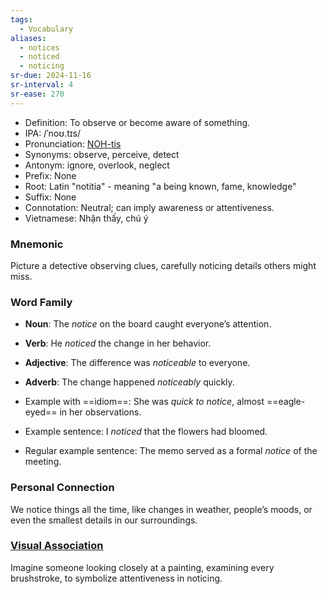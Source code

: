 ```yaml
---
tags:
  - Vocabulary
aliases:
  - notices
  - noticed
  - noticing
sr-due: 2024-11-16
sr-interval: 4
sr-ease: 270
---
```


- Definition: To observe or become aware of something.
- IPA: /ˈnoʊ.tɪs/
- Pronunciation: [NOH-tis](https://www.google.com/search?q=how+to+pronounce+notice)
- Synonyms: observe, perceive, detect
- Antonym: ignore, overlook, neglect
- Prefix: None
- Root: Latin "notitia" - meaning "a being known, fame, knowledge"
- Suffix: None
- Connotation: Neutral; can imply awareness or attentiveness.
- Vietnamese: Nhận thấy, chú ý

### Mnemonic

Picture a detective observing clues, carefully noticing details others might miss.

### Word Family

- **Noun**: The *notice* on the board caught everyone’s attention.
- **Verb**: He *noticed* the change in her behavior.
- **Adjective**: The difference was *noticeable* to everyone.
- **Adverb**: The change happened *noticeably* quickly.

- Example with ==idiom==: She was *quick to notice*, almost ==eagle-eyed== in her observations.
- Example sentence: I *noticed* that the flowers had bloomed.
- Regular example sentence: The memo served as a formal *notice* of the meeting.

### Personal Connection

We notice things all the time, like changes in weather, people’s moods, or even the smallest details in our surroundings.

### [Visual Association](https://www.google.com/search?tbm=isch&q=notice)

Imagine someone looking closely at a painting, examining every brushstroke, to symbolize attentiveness in noticing.
